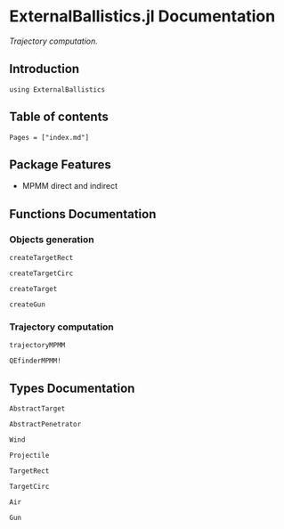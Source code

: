 # ExternalBallistics.jl Documentation

*Trajectory computation.*
## Introduction

```@repl
using ExternalBallistics
```
## Table of contents


```@contents
Pages = ["index.md"]
```

## Package Features
- MPMM direct and indirect
## Functions Documentation

### Objects generation
```@docs
createTargetRect
```

```@docs
createTargetCirc
```

```@docs
createTarget
```

```@docs
createGun
```
### Trajectory computation
```@docs
trajectoryMPMM
```

```@docs
QEfinderMPMM!
```

## Types Documentation

```@docs
AbstractTarget
```

```@docs
AbstractPenetrator
```
```@docs
Wind
```
```@docs
Projectile
```
```@docs
TargetRect
```

```@docs
TargetCirc
```

```@docs
Air
```

```@docs
Gun
```
